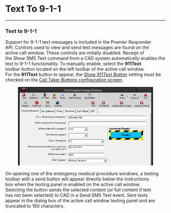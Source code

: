 # Text To 9-1-1

***

### **Text to 9-1-1**

Support for 9-1-1 text messages is included in the Premier Responder
\
API.  Controls used to view and send text messages are found on the
\
active call window.  These controls are initially disabled.  Receipt of
\
the Show SMS Text command from a CAD system automatically enables the
\
text to 9-1-1 functionality.  To manually enable, select the **911Text**
\
toolbar button located on the left toolbar of the active call window.&#x20;
\
For the **911Text** button to appear, the [Show 911Text
Button](<Call Buttons Settings.md>) setting must be checked on the
[Call Taker Buttons configuration
screen](<Call Buttons Settings.md>).

<figure><img src=".gitbook/assets/Text To 9-1-1_files/image001.png" alt=""><figcaption></figcaption></figure>

On opening one of the emergency medical procedure windows, a texting
\
toolbar with a send button will appear directly below the instructions
\
box when the texting panel is enabled on the active call window.&#x20;
\
Selecting the button sends the selected content (or full content if text
\
has not been selected) to CAD in a Send SMS Text event.  Sent texts
\
appear in the dialog box of the active call window texting panel and are
\
truncated to 160 characters.
